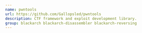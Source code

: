 ```yaml
---
name: pwntools
url: https://github.com/Gallopsled/pwntools
description: CTF framework and exploit development library.
group: blackarch blackarch-disassembler blackarch-reversing
---
```

